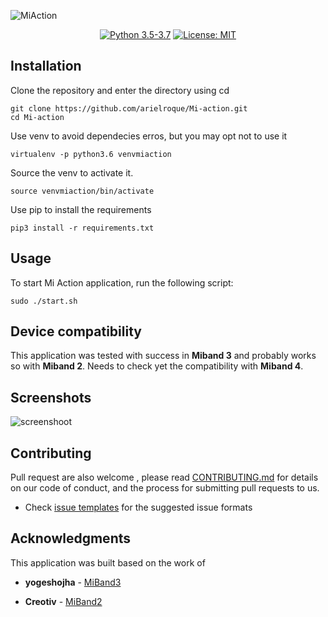 ![MiAction](https://user-images.githubusercontent.com/17733053/75099039-cc0e4300-559b-11ea-9e00-1ccb22325e7a.png)

<p align="center">
    <a href="https://www.python.org/downloads/">
        <img src="https://img.shields.io/badge/python-3.5%20%7C%203.6%20%7C%203.7-blue"
            alt="Python 3.5-3.7"/></a>
    <a href="https://opensource.org/licenses/MIT">
        <img src="https://img.shields.io/badge/License-MIT-yellow.svg"
            alt="License: MIT"/></a>
   
</p>

## Installation

Clone  the repository and enter the directory using cd
```
git clone https://github.com/arielroque/Mi-action.git
cd Mi-action
```

Use venv to avoid dependecies erros, but you may opt not to use it
```
virtualenv -p python3.6 venvmiaction
```

Source the venv to activate it.
```
source venvmiaction/bin/activate
```
Use pip to install the requirements
```
pip3 install -r requirements.txt
```
## Usage

To start Mi Action application, run the following script:
```
sudo ./start.sh
```
## Device compatibility
This application was tested with success in **Miband 3** and probably works so with **Miband 2**. Needs  to check yet the compatibility with **Miband 4**.

## Screenshots
![screenshoot](https://user-images.githubusercontent.com/17733053/76117785-3cb95480-5fcb-11ea-8388-917ba6dbcad4.png)

## Contributing

Pull request are also welcome , please read  [CONTRIBUTING.md](https://github.com/arielroque/Mi-action/blob/developer/CONTRIBUTING.md)  for details on our code of conduct, and the process for submitting pull requests to us.
    
-   Check  [issue templates](https://github.com/arielroque/Mi-action/issues)  for the suggested issue formats

## Acknowledgments
This application was built based on the work of

- **yogeshojha** - [MiBand3](https://github.com/yogeshojha/MiBand3)

- **Creotiv** - [MiBand2](https://github.com/creotiv/MiBand2)

